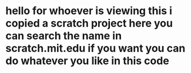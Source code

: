 # hello for whoever is viewing this i copied a scratch project here you can search the name in scratch.mit.edu if you want you can do whatever you like in this code
